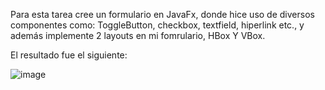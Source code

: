 Para esta tarea cree un formulario en JavaFx, donde hice uso de diversos componentes como: ToggleButton, checkbox, textfield, hiperlink etc., 
y además implemente 2 layouts en mi fomrulario, HBox Y VBox.

El resultado fue el siguiente:

![image](https://github.com/BryanA2652/FormularioAyala/assets/168585386/9c5e46fd-c216-40a7-8187-362bd60680a9)
